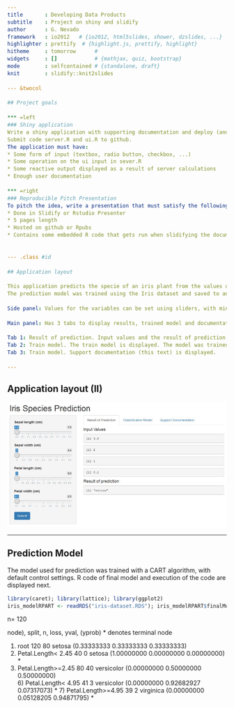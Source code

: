 ```yaml
---
title       : Developing Data Products
subtitle    : Project on shiny and slidify
author      : G. Nevado
framework   : io2012   # {io2012, html5slides, shower, dzslides, ...}
highlighter : prettify  # {highlight.js, prettify, highlight}
hitheme     : tomorrow      # 
widgets     : []            # {mathjax, quiz, bootstrap}
mode        : selfcontained # {standalone, draft}
knit        : slidify::knit2slides

--- &twocol

## Project goals

*** =left
### Shiny application
Write a shiny application with supporting documentation and deploy (and share) it on Rstudio's shiny server. 
Submit code server.R and ui.R to github.
The application must have:
* Some form of input (textbox, radio button, checkbox, ...)
* Some operation on the ui input in sever.R
* Some reactive output displayed as a result of server calculations
* Enough user documentation

*** =right
### Reproducible Pitch Presentation
To pitch the idea, write a presentation that must satisfy the following:
* Done in Slidify or Rstudio Presenter
* 5 pages length
* Hosted on github or Rpubs
* Contains some embedded R code that gets run when slidifying the document


--- .class #id

## Application layout 

This application predicts the specie of an iris plant from the values of Sepal length (4.3 to 7.9 cm), Sepal width (2.0 to 4.4 cm), Petal length (1.0 to 6.9 cm), Petal width (0.1 to 2.5 cm).
The prediction model was trained using the Iris dataset and saved to an RDS file that is read by application.

Side panel: Values for the variables can be set using sliders, with minimum, maximum and default values. After setting values, submit button must be pressed to predict specie based on input values.

Main panel: Has 3 tabs to display results, trained model and documentation.

Tab 1: Result of prediction. Input values and the result of prediction are displayed and updated after submit button is pushed.   
Tab 2: Train model. The train model is displayed. The model was trained using a CART algorithm with default control values, and saved to an RDS file that is read when application starts.   
Tab 3: Train model. Support documentation (this text) is displayed.   

--- 
```


## Application layout (II)

<img src="./app.JPG" />

--- 

## Prediction Model  
The model used for prediction was trained with a CART algorithm, with default control settings. R code of final model and execution of the code are displayed next.

```r
library(caret); library(lattice); library(ggplot2)
iris_modelRPART <- readRDS("iris-dataset.RDS"); iris_modelRPART$finalModel
```

n= 120 

node), split, n, loss, yval, (yprob)
      * denotes terminal node

1) root 120 80 setosa (0.33333333 0.33333333 0.33333333)  
  2) Petal.Length< 2.45 40  0 setosa (1.00000000 0.00000000 0.00000000) *
  3) Petal.Length>=2.45 80 40 versicolor (0.00000000 0.50000000 0.50000000)  
    6) Petal.Length< 4.95 41  3 versicolor (0.00000000 0.92682927 0.07317073) *
    7) Petal.Length>=4.95 39  2 virginica (0.00000000 0.05128205 0.94871795) *

